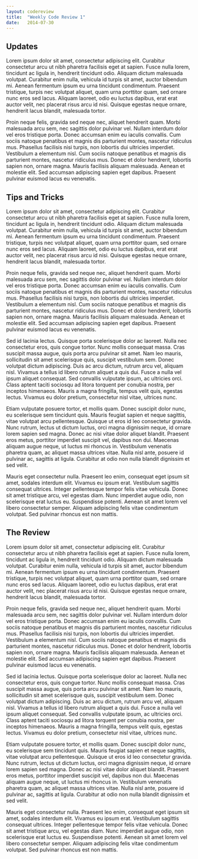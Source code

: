 ```yaml
---
layout: codereview
title:  "Weekly Code Review 1"
date:   2014-07-30 
---
```


## Updates

Lorem ipsum dolor sit amet, consectetur adipiscing elit. Curabitur consectetur arcu ut nibh pharetra facilisis eget at sapien. Fusce nulla lorem, tincidunt ac ligula in, hendrerit tincidunt odio. Aliquam dictum malesuada volutpat. Curabitur enim nulla, vehicula id turpis sit amet, auctor bibendum mi. Aenean fermentum ipsum eu urna tincidunt condimentum. Praesent tristique, turpis nec volutpat aliquet, quam urna porttitor quam, sed ornare nunc eros sed lacus. Aliquam laoreet, odio eu luctus dapibus, erat erat auctor velit, nec placerat risus arcu id nisi. Quisque egestas neque ornare, hendrerit lacus blandit, malesuada tortor.

Proin neque felis, gravida sed neque nec, aliquet hendrerit quam. Morbi malesuada arcu sem, nec sagittis dolor pulvinar vel. Nullam interdum dolor vel eros tristique porta. Donec accumsan enim eu iaculis convallis. Cum sociis natoque penatibus et magnis dis parturient montes, nascetur ridiculus mus. Phasellus facilisis nisi turpis, non lobortis dui ultricies imperdiet. Vestibulum a elementum nisl. Cum sociis natoque penatibus et magnis dis parturient montes, nascetur ridiculus mus. Donec et dolor hendrerit, lobortis sapien non, ornare magna. Mauris facilisis aliquam malesuada. Aenean et molestie elit. Sed accumsan adipiscing sapien eget dapibus. Praesent pulvinar euismod lacus eu venenatis.

## Tips and Tricks

Lorem ipsum dolor sit amet, consectetur adipiscing elit. Curabitur consectetur arcu ut nibh pharetra facilisis eget at sapien. Fusce nulla lorem, tincidunt ac ligula in, hendrerit tincidunt odio. Aliquam dictum malesuada volutpat. Curabitur enim nulla, vehicula id turpis sit amet, auctor bibendum mi. Aenean fermentum ipsum eu urna tincidunt condimentum. Praesent tristique, turpis nec volutpat aliquet, quam urna porttitor quam, sed ornare nunc eros sed lacus. Aliquam laoreet, odio eu luctus dapibus, erat erat auctor velit, nec placerat risus arcu id nisi. Quisque egestas neque ornare, hendrerit lacus blandit, malesuada tortor.

Proin neque felis, gravida sed neque nec, aliquet hendrerit quam. Morbi malesuada arcu sem, nec sagittis dolor pulvinar vel. Nullam interdum dolor vel eros tristique porta. Donec accumsan enim eu iaculis convallis. Cum sociis natoque penatibus et magnis dis parturient montes, nascetur ridiculus mus. Phasellus facilisis nisi turpis, non lobortis dui ultricies imperdiet. Vestibulum a elementum nisl. Cum sociis natoque penatibus et magnis dis parturient montes, nascetur ridiculus mus. Donec et dolor hendrerit, lobortis sapien non, ornare magna. Mauris facilisis aliquam malesuada. Aenean et molestie elit. Sed accumsan adipiscing sapien eget dapibus. Praesent pulvinar euismod lacus eu venenatis.

Sed id lacinia lectus. Quisque porta scelerisque dolor ac laoreet. Nulla nec consectetur eros, quis congue tortor. Nunc mollis consequat massa. Cras suscipit massa augue, quis porta arcu pulvinar sit amet. Nam leo mauris, sollicitudin sit amet scelerisque quis, suscipit vestibulum sem. Donec volutpat dictum adipiscing. Duis ac arcu dictum, rutrum arcu vel, aliquam nisl. Vivamus a tellus id libero rutrum aliquet a quis dui. Fusce a nulla vel ipsum aliquet consequat. Sed convallis vulputate ipsum, ac ultricies orci. Class aptent taciti sociosqu ad litora torquent per conubia nostra, per inceptos himenaeos. Mauris a magna fringilla, tempus velit quis, egestas lectus. Vivamus eu dolor pretium, consectetur nisl vitae, ultrices nunc.

Etiam vulputate posuere tortor, et mollis quam. Donec suscipit dolor nunc, eu scelerisque sem tincidunt quis. Mauris feugiat sapien et neque sagittis, vitae volutpat arcu pellentesque. Quisque ut eros id leo consectetur gravida. Nunc rutrum, lectus ut dictum luctus, orci magna dignissim neque, id ornare lorem sapien sed magna. Donec ac nisi vitae dolor aliquet blandit. Praesent eros metus, porttitor imperdiet suscipit vel, dapibus non dui. Maecenas aliquam augue neque, ut luctus mi rhoncus in. Vestibulum venenatis pharetra quam, ac aliquet massa ultrices vitae. Nulla nisl ante, posuere id pulvinar ac, sagittis at ligula. Curabitur at odio non nulla blandit dignissim et sed velit.

Mauris eget consectetur nulla. Praesent leo enim, consequat eget ipsum sit amet, sodales interdum elit. Vivamus eu ipsum erat. Vestibulum sagittis consequat ultrices. Integer pellentesque tempor felis vitae vehicula. Donec sit amet tristique arcu, vel egestas diam. Nunc imperdiet augue odio, non scelerisque erat luctus eu. Suspendisse potenti. Aenean sit amet lorem vel libero consectetur semper. Aliquam adipiscing felis vitae condimentum volutpat. Sed pulvinar rhoncus est non mattis.

## The Review

Lorem ipsum dolor sit amet, consectetur adipiscing elit. Curabitur consectetur arcu ut nibh pharetra facilisis eget at sapien. Fusce nulla lorem, tincidunt ac ligula in, hendrerit tincidunt odio. Aliquam dictum malesuada volutpat. Curabitur enim nulla, vehicula id turpis sit amet, auctor bibendum mi. Aenean fermentum ipsum eu urna tincidunt condimentum. Praesent tristique, turpis nec volutpat aliquet, quam urna porttitor quam, sed ornare nunc eros sed lacus. Aliquam laoreet, odio eu luctus dapibus, erat erat auctor velit, nec placerat risus arcu id nisi. Quisque egestas neque ornare, hendrerit lacus blandit, malesuada tortor.

Proin neque felis, gravida sed neque nec, aliquet hendrerit quam. Morbi malesuada arcu sem, nec sagittis dolor pulvinar vel. Nullam interdum dolor vel eros tristique porta. Donec accumsan enim eu iaculis convallis. Cum sociis natoque penatibus et magnis dis parturient montes, nascetur ridiculus mus. Phasellus facilisis nisi turpis, non lobortis dui ultricies imperdiet. Vestibulum a elementum nisl. Cum sociis natoque penatibus et magnis dis parturient montes, nascetur ridiculus mus. Donec et dolor hendrerit, lobortis sapien non, ornare magna. Mauris facilisis aliquam malesuada. Aenean et molestie elit. Sed accumsan adipiscing sapien eget dapibus. Praesent pulvinar euismod lacus eu venenatis.

Sed id lacinia lectus. Quisque porta scelerisque dolor ac laoreet. Nulla nec consectetur eros, quis congue tortor. Nunc mollis consequat massa. Cras suscipit massa augue, quis porta arcu pulvinar sit amet. Nam leo mauris, sollicitudin sit amet scelerisque quis, suscipit vestibulum sem. Donec volutpat dictum adipiscing. Duis ac arcu dictum, rutrum arcu vel, aliquam nisl. Vivamus a tellus id libero rutrum aliquet a quis dui. Fusce a nulla vel ipsum aliquet consequat. Sed convallis vulputate ipsum, ac ultricies orci. Class aptent taciti sociosqu ad litora torquent per conubia nostra, per inceptos himenaeos. Mauris a magna fringilla, tempus velit quis, egestas lectus. Vivamus eu dolor pretium, consectetur nisl vitae, ultrices nunc.

Etiam vulputate posuere tortor, et mollis quam. Donec suscipit dolor nunc, eu scelerisque sem tincidunt quis. Mauris feugiat sapien et neque sagittis, vitae volutpat arcu pellentesque. Quisque ut eros id leo consectetur gravida. Nunc rutrum, lectus ut dictum luctus, orci magna dignissim neque, id ornare lorem sapien sed magna. Donec ac nisi vitae dolor aliquet blandit. Praesent eros metus, porttitor imperdiet suscipit vel, dapibus non dui. Maecenas aliquam augue neque, ut luctus mi rhoncus in. Vestibulum venenatis pharetra quam, ac aliquet massa ultrices vitae. Nulla nisl ante, posuere id pulvinar ac, sagittis at ligula. Curabitur at odio non nulla blandit dignissim et sed velit.

Mauris eget consectetur nulla. Praesent leo enim, consequat eget ipsum sit amet, sodales interdum elit. Vivamus eu ipsum erat. Vestibulum sagittis consequat ultrices. Integer pellentesque tempor felis vitae vehicula. Donec sit amet tristique arcu, vel egestas diam. Nunc imperdiet augue odio, non scelerisque erat luctus eu. Suspendisse potenti. Aenean sit amet lorem vel libero consectetur semper. Aliquam adipiscing felis vitae condimentum volutpat. Sed pulvinar rhoncus est non mattis.